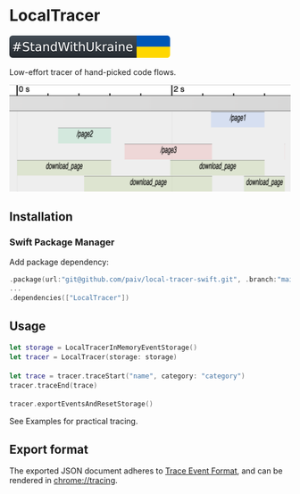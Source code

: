 LocalTracer
==

[![standwithukraine](StandWithUkraine.svg)](https://ukrainewar.carrd.co/)

Low-effort tracer of hand-picked code flows.

![screenshot](Examples/screenshot.png)


Installation
--

### Swift Package Manager

Add package dependency:

```swift
.package(url:"git@github.com/paiv/local-tracer-swift.git", .branch:"main"),
...
.dependencies(["LocalTracer"])
```


Usage
--

```swift
let storage = LocalTracerInMemoryEventStorage()
let tracer = LocalTracer(storage: storage)

let trace = tracer.traceStart("name", category: "category")
tracer.traceEnd(trace)

tracer.exportEventsAndResetStorage()
```

See Examples for practical tracing.


Export format
--

The exported JSON document adheres to [Trace Event Format][F1], and can be rendered in
[chrome://tracing](chrome://tracing).

[F1]: https://docs.google.com/document/d/1CvAClvFfyA5R-PhYUmn5OOQtYMH4h6I0nSsKchNAySU/ "Trace Event Format"